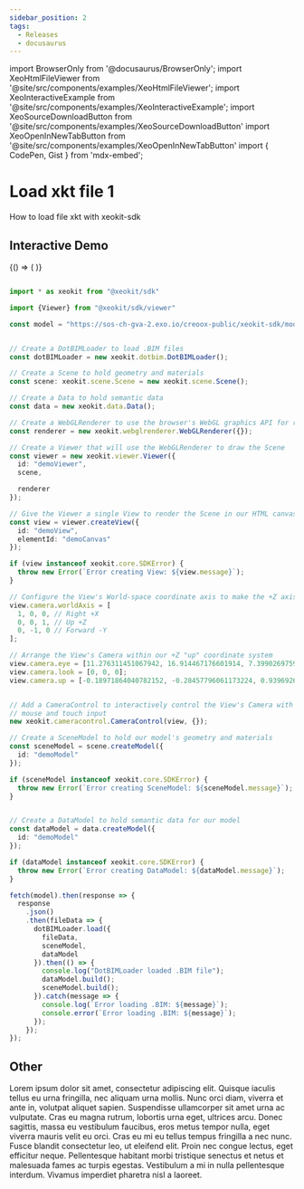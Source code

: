 ```yaml
---
sidebar_position: 2
tags:
  - Releases
  - docusaurus
---
```


import BrowserOnly from '@docusaurus/BrowserOnly';
import XeoHtmlFileViewer from '@site/src/components/examples/XeoHtmlFileViewer';
import XeoInteractiveExample from '@site/src/components/examples/XeoInteractiveExample';
import XeoSourceDownloadButton from '@site/src/components/examples/XeoSourceDownloadButton'
import XeoOpenInNewTabButton from '@site/src/components/examples/XeoOpenInNewTabButton'
import { CodePen, Gist } from 'mdx-embed';

# Load xkt file 1

How to load file xkt with xeokit-sdk

## Interactive Demo


<CodePen codePenId="KwwwrRN" />

<XeoOpenInNewTabButton filePath="/home/dabomian/Dev/creoox/xeokit-docs/content-generators/sdk/inputs/DotBIMLoader_BlenderHouse/main.ts" />

<BrowserOnly>
{() => (
 <XeoInteractiveExample filePath="/home/dabomian/Dev/creoox/xeokit-docs/content-generators/sdk/inputs/DotBIMLoader_BlenderHouse/main.ts" />
)}
</BrowserOnly>

<XeoSourceDownloadButton filePath="/home/dabomian/Dev/creoox/xeokit-docs/content-generators/sdk/inputs/DotBIMLoader_BlenderHouse/main.ts" />

```ts

import * as xeokit from "@xeokit/sdk"

import {Viewer} from "@xeokit/sdk/viewer"

const model = "https://sos-ch-gva-2.exo.io/creoox-public/xeokit-sdk/models/BlenderHouse/dotbim/model.bim"


// Create a DotBIMLoader to load .BIM files
const dotBIMLoader = new xeokit.dotbim.DotBIMLoader();

// Create a Scene to hold geometry and materials
const scene: xeokit.scene.Scene = new xeokit.scene.Scene();

// Create a Data to hold semantic data
const data = new xeokit.data.Data();

// Create a WebGLRenderer to use the browser's WebGL graphics API for rendering
const renderer = new xeokit.webglrenderer.WebGLRenderer({});

// Create a Viewer that will use the WebGLRenderer to draw the Scene
const viewer = new xeokit.viewer.Viewer({
  id: "demoViewer",
  scene,

  renderer
});

// Give the Viewer a single View to render the Scene in our HTML canvas element
const view = viewer.createView({
  id: "demoView",
  elementId: "demoCanvas"
});

if (view instanceof xeokit.core.SDKError) {
  throw new Error(`Error creating View: ${view.message}`);
}

// Configure the View's World-space coordinate axis to make the +Z axis "up"
view.camera.worldAxis = [
  1, 0, 0, // Right +X
  0, 0, 1, // Up +Z
  0, -1, 0 // Forward -Y
];

// Arrange the View's Camera within our +Z "up" coordinate system
view.camera.eye = [11.276311451067942, 16.914467176601914, 7.399026975905038];
view.camera.look = [0, 0, 0];
view.camera.up = [-0.18971864040782152, -0.28457796061173224, 0.9396926209223285];


// Add a CameraControl to interactively control the View's Camera with keyboard,
// mouse and touch input
new xeokit.cameracontrol.CameraControl(view, {});

// Create a SceneModel to hold our model's geometry and materials
const sceneModel = scene.createModel({
  id: "demoModel"
});

if (sceneModel instanceof xeokit.core.SDKError) {
  throw new Error(`Error creating SceneModel: ${sceneModel.message}`);
}


// Create a DataModel to hold semantic data for our model
const dataModel = data.createModel({
  id: "demoModel"
});

if (dataModel instanceof xeokit.core.SDKError) {
  throw new Error(`Error creating DataModel: ${dataModel.message}`);
}

fetch(model).then(response => {
  response
    .json()
    .then(fileData => {
      dotBIMLoader.load({
        fileData,
        sceneModel,
        dataModel
      }).then(() => {
        console.log("DotBIMLoader loaded .BIM file");
        dataModel.build();
        sceneModel.build();
      }).catch(message => {
        console.log(`Error loading .BIM: ${message}`);
        console.error(`Error loading .BIM: ${message}`);
      });
    });
});


```


## Other

Lorem ipsum dolor sit amet, consectetur adipiscing elit. Quisque iaculis tellus eu urna fringilla, nec aliquam urna mollis. Nunc orci diam, viverra et ante in, volutpat aliquet sapien. Suspendisse ullamcorper sit amet urna ac vulputate. Cras eu magna rutrum, lobortis urna eget, ultrices arcu. Donec sagittis, massa eu vestibulum faucibus, eros metus tempor nulla, eget viverra mauris velit eu orci. Cras eu mi eu tellus tempus fringilla a nec nunc. Fusce blandit consectetur leo, ut eleifend elit. Proin nec congue lectus, eget efficitur neque. Pellentesque habitant morbi tristique senectus et netus et malesuada fames ac turpis egestas. Vestibulum a mi in nulla pellentesque interdum. Vivamus imperdiet pharetra nisl a laoreet.
